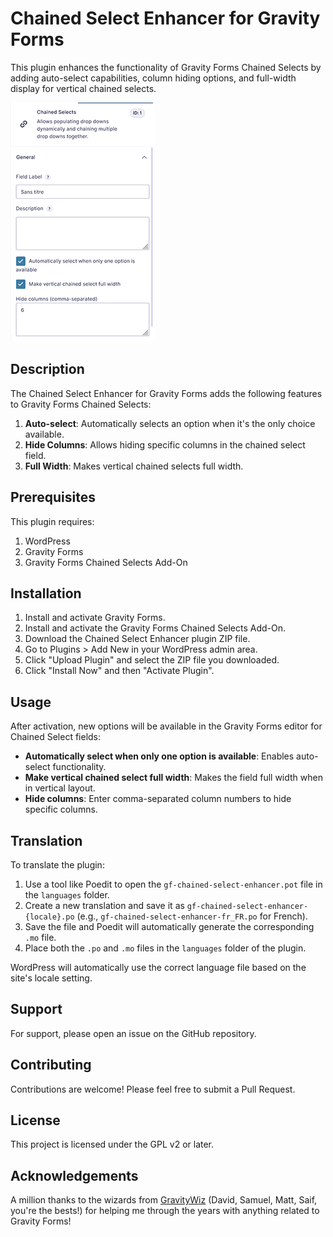 # Chained Select Enhancer for Gravity Forms

This plugin enhances the functionality of Gravity Forms Chained Selects by adding auto-select capabilities, column hiding options, and full-width display for vertical chained selects.

![Plugin Screenshot](https://github.com/guilamu/gf-chained-select-enhancer/blob/main/screenshot.png)

## Description

The Chained Select Enhancer for Gravity Forms adds the following features to Gravity Forms Chained Selects:

1. **Auto-select**: Automatically selects an option when it's the only choice available.
2. **Hide Columns**: Allows hiding specific columns in the chained select field.
3. **Full Width**: Makes vertical chained selects full width.

## Prerequisites

This plugin requires:

1. WordPress
2. Gravity Forms
3. Gravity Forms Chained Selects Add-On

## Installation

1. Install and activate Gravity Forms.
2. Install and activate the Gravity Forms Chained Selects Add-On.
3. Download the Chained Select Enhancer plugin ZIP file.
4. Go to Plugins > Add New in your WordPress admin area.
5. Click "Upload Plugin" and select the ZIP file you downloaded.
6. Click "Install Now" and then "Activate Plugin".

## Usage

After activation, new options will be available in the Gravity Forms editor for Chained Select fields:

- **Automatically select when only one option is available**: Enables auto-select functionality.
- **Make vertical chained select full width**: Makes the field full width when in vertical layout.
- **Hide columns**: Enter comma-separated column numbers to hide specific columns.

## Translation

To translate the plugin:

1. Use a tool like Poedit to open the `gf-chained-select-enhancer.pot` file in the `languages` folder.
2. Create a new translation and save it as `gf-chained-select-enhancer-{locale}.po` (e.g., `gf-chained-select-enhancer-fr_FR.po` for French).
3. Save the file and Poedit will automatically generate the corresponding `.mo` file.
4. Place both the `.po` and `.mo` files in the `languages` folder of the plugin.

WordPress will automatically use the correct language file based on the site's locale setting.

## Support

For support, please open an issue on the GitHub repository.

## Contributing

Contributions are welcome! Please feel free to submit a Pull Request.

## License

This project is licensed under the GPL v2 or later.

## Acknowledgements

A million thanks to the wizards from [GravityWiz](https://gravitywiz.com/) (David, Samuel, Matt, Saif, you're the bests!) for helping me through the years with anything related to Gravity Forms!
